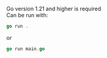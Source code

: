 Go version 1.21 and higher is required  
Can be run with:  
``` go
go run .
```
or
``` go
go run main.go
```